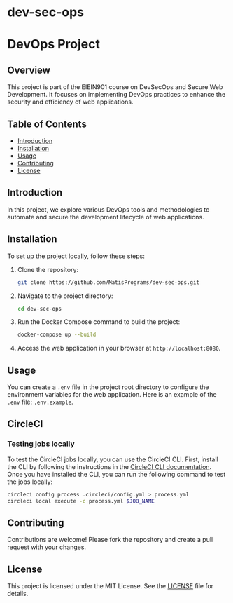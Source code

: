 # dev-sec-ops

# DevOps Project

## Overview
This project is part of the EIEIN901 course on DevSecOps and Secure Web Development. It focuses on implementing DevOps practices to enhance the security and efficiency of web applications.

## Table of Contents
- [Introduction](#introduction)
- [Installation](#installation)
- [Usage](#usage)
- [Contributing](#contributing)
- [License](#license)

## Introduction
In this project, we explore various DevOps tools and methodologies to automate and secure the development lifecycle of web applications.

## Installation
To set up the project locally, follow these steps:
1. Clone the repository:
    ```sh
    git clone https://github.com/MatisPrograms/dev-sec-ops.git
    ```
2. Navigate to the project directory:
    ```sh
    cd dev-sec-ops
    ```
3. Run the Docker Compose command to build the project:
    ```sh
    docker-compose up --build
    ```
4. Access the web application in your browser at `http://localhost:8080`.

## Usage
You can create a `.env` file in the project root directory to configure the environment variables for the web application. Here is an example of the `.env` file: `.env.example`.

## CircleCI

### Testing jobs locally

To test the CircleCI jobs locally, you can use the CircleCI CLI. First, install the CLI by following the instructions in the [CircleCI CLI documentation](https://circleci.com/docs/2.0/local-cli/).
Once you have installed the CLI, you can run the following command to test the jobs locally:

```sh
circleci config process .circleci/config.yml > process.yml
circleci local execute -c process.yml $JOB_NAME
```

## Contributing
Contributions are welcome! Please fork the repository and create a pull request with your changes.

## License
This project is licensed under the MIT License. See the [LICENSE](LICENSE) file for details.